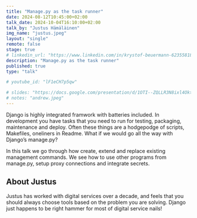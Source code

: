 ```yaml
---
title: "Manage.py as the task runner"
date: 2024-08-12T10:45:00+02:00
talk_date: 2024-10-04T16:10:00+02:00
talk_by: "Justus Hämäläinen"
img_name: "justus.jpeg"
layout: "single"
remote: false
stage: true
# linkedin_url: "https://www.linkedin.com/in/krystof-beuermann-623558184/"
description: "Manage.py as the task runner"
published: true
type: "talk"

# youtube_id: "lF1eCH7p5qw"

# slides: "https://docs.google.com/presentation/d/1OTI--ZQLLR3N8ixl4OktEwbXfiau_0BNXicl_3j5uYc/edit?usp=sharing"
# notes: "andrew.jpeg"
---
```


Django is highly integrated framwork with batteries included. In development you have tasks that you need to run for testing, packaging, maintenance and deploy. Often these things are a hodgepodge of scripts, Makefiles, oneliners in Readme. What if we would go all the way with Django’s manage.py?

In this talk we go through how create, extend and replace existing management commands. We see how to use other programs from manage.py, setup proxy connections and integrate secrets.

## About Justus

Justus has worked with digital services over a decade, and feels that you should always choose tools based on the problem you are solving. Django just happens to be right hammer for most of digital service nails!
